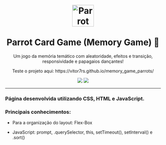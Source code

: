 <h1 align="center">
<br>
  <img src="https://notion-emojis.s3-us-west-2.amazonaws.com/v0/svg-twitter/1f99c.svg" alt="Parrot Card Game" width="70">
<br>
<br>
Parrot Card Game (Memory Game) 🧠
</h1>

<p align="center">Um jogo da memória temático com aleatoridade, efeitos e transição, responsividade e papagaios dançantes!</p>

<p align="center">
 Teste o projeto aqui:
https://vitor7rs.github.io/memory_game_parrots/
</p>

<p align="center">
  <img src="https://i.imgur.com/zZUkJyc.png"></img>
  <img src="https://i.imgur.com/QFvLKC2.png"></img>
</p>
<hr />

[//]: # (Add the features of your project here:)
### Página desenvolvida utilizando CSS, HTML e JavaScript.

### Principais conhecimentos:
- Para a organização do layout: Flex-Box

- JavaScript: prompt, .querySelector, this, setTimeout(), setInterval() e .sort()
